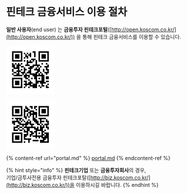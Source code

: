 # 핀테크 금융서비스 이용 절차

**일반 사용자**(end user) 는 **금융투자 핀테크포털**([http://open.koscom.co.kr/](http://open.koscom.co.kr/)) 을 통해 핀테크 금융서비스를 이용할 수 있습니다.&#x20;

![Android OFIN - QRCode](<../../.gitbook/assets/image (67).png>)

![iOS OFIN - QRCode](<../../.gitbook/assets/image (37).png>)

{% content-ref url="portal.md" %}
[portal.md](portal.md)
{% endcontent-ref %}



{% hint style="info" %}
**핀테크기업** 또는 **금융투자회사**의 경우,\
기업/금투사전용 금융투자 핀테크포탈([http://biz.koscom.co.kr/](http://biz.koscom.co.kr/))을 이용하시길 바랍니다.
{% endhint %}

